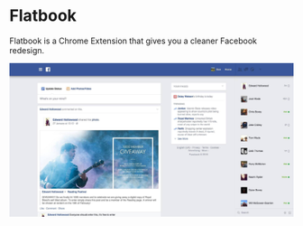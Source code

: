 # Flatbook
Flatbook is a Chrome Extension that gives you a cleaner Facebook redesign.

![Screenshot of Alpha version of Flatbook](https://github.com/danbovey/Flatbook/blob/master/screenshot.jpg)
